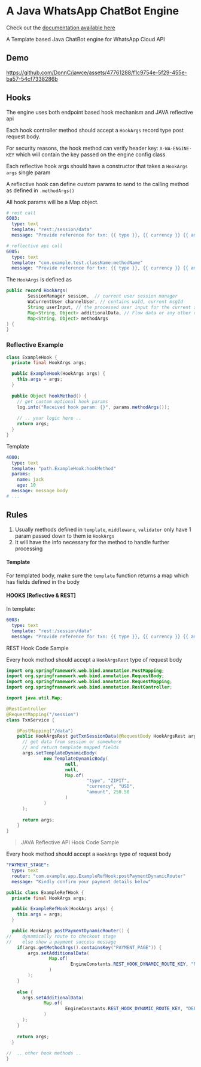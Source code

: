 # A Java WhatsApp ChatBot Engine

Check out the [documentation available here](https://docs.page/donnc/jawce)

A Template based Java ChatBot engine for WhatsApp Cloud API

## Demo
https://github.com/DonnC/jawce/assets/47761288/f1c9754e-5f29-455e-ba57-54cf7338286b


## Hooks
The engine uses both endpoint based hook mechanism and JAVA reflective api

Each hook controller method should accept a `HookArgs` record type post request body.

For security reasons, the hook method can verify header key: `X-WA-ENGINE-KEY` which will contain the key
passed on the engine config class

Each reflective hook args should have a constructor that takes a `HookArgs args` single param

A reflective hook can define custom params to send to the calling method as defined in `.methodArgs()`

All hook params will be a Map object.

```yaml
# rest call
6003:
  type: text
  template: "rest:/session/data"
  message: "Provide reference for txn: {{ type }}, {{ currency }} {{ amount }}"

# reflective api call
6005:
  type: text
  template: "com.example.test.className:methodName"
  message: "Provide reference for txn: {{ type }}, {{ currency }} {{ amount }}"
```

The `HookArgs` is defined as

```java
public record HookArgs(
        SessionManager session,  // current user session manager
        WaCurrentUser channelUser, // contains waId, current msgId
        String userInput, // the processed user input for the current stage
        Map<String, Object> additionalData, // Flow data or any other data
        Map<String, Object> methodArgs
) {
}
```

### Reflective Example
```java
class ExampleHook {
  private final HookArgs args;

  public ExampleHook(HookArgs args) {
    this.args = args;
  }
  
  public Object hookMethod() {
    // get custom optional hook params 
    log.info("Received hook param: {}", params.methodArgs());
    
    // .. your logic here ..
    return args;
  }
}
```

Template
```yaml
4000:
  type: text
  template: "path.ExampleHook:hookMethod"
  params:
    name: jack
    age: 10
  message: message body
# ...
```

## Rules

1. Usually methods defined in `template`, `middleware`, `validator` only have 1 param passed down to them ie `HookArgs`
2. It will have the info necessary for the method to handle further processing

#### Template
For templated body, make sure the `template` function returns a map which has fields defined in the body

#### HOOKS [Reflective & REST]

In template:

```yaml
6003:
  type: text
  template: "rest:/session/data"
  message: "Provide reference for txn: {{ type }}, {{ currency }} {{ amount }}"
```

REST Hook Code Sample

Every hook method should accept a `HookArgsRest` type of request body

```java
import org.springframework.web.bind.annotation.PostMapping;
import org.springframework.web.bind.annotation.RequestBody;
import org.springframework.web.bind.annotation.RequestMapping;
import org.springframework.web.bind.annotation.RestController;

import java.util.Map;

@RestController
@RequestMapping("/session")
class TxnService {

    @PostMapping("/data")
    public HookArgsRest getTxnSessionData(@RequestBody HookArgsRest args) {
      // get data from session or somewhere
      // and return template mapped fields
      args.setTemplateDynamicBody(
              new TemplateDynamicBody(
                      null, 
                      null,
                      Map.of(
                              "type", "ZIPIT",
                              "currency", "USD",
                              "amount", 250.50
                      )
              )
      );
      
      return args;
    }
}
```

> JAVA Reflective API Hook Code Sample

Every hook method should accept a `HookArgs` type of request body

```yaml
"PAYMENT_STAGE":
  type: text
  router: "com.example.app.ExampleRefHook:postPaymentDynamicRouter"
  message: "Kindly confirm your payment details below"
```

```java
public class ExampleRefHook {
  private final HookArgs args;

  public ExampleRefHook(HookArgs args) {
    this.args = args;
  }

  public HookArgs postPaymentDynamicRouter() {
//    dynamically route to checkout stage
//    else show a payment success message
    if(args.getMethodArgs().containsKey("PAYMENT_PAGE")) {
        args.setAdditionalData(
                Map.of(
                        EngineConstants.REST_HOOK_DYNAMIC_ROUTE_KEY, "NEXT_CHECKOUT_STAGE"
                )
        );
    }
    
    else {
      args.setAdditionalData(
              Map.of(
                      EngineConstants.REST_HOOK_DYNAMIC_ROUTE_KEY, "DEFAULT_PAYMENT_SUCCESS_STAGE"
              )
      );
    }
    
    return args;
  }
  
//  .. other hook methods ..
}
```

